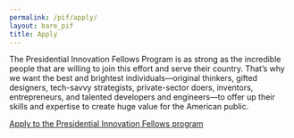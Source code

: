 ```yaml
---
permalink: /pif/apply/
layout: bare_pif
title: Apply
---
```


The Presidential Innovation Fellows Program is as strong as the incredible people that are willing to join this effort and serve their country. That’s why we want the best and brightest individuals—original thinkers, gifted designers, tech-savvy strategists, private-sector doers, inventors, entrepreneurs, and talented developers and engineers—to offer up their skills and expertise to create huge value for the American public.

[Apply to the Presidential Innovation Fellows program](http://pif.gsa.gov/)